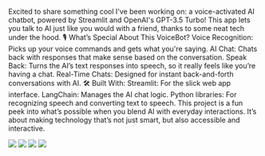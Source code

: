 Excited to share something cool I've been working on: a voice-activated AI chatbot, powered by Streamlit and OpenAI's GPT-3.5 Turbo! This app lets you talk to AI just like you would with a friend, thanks to some neat tech under the hood.
🎙️ What’s Special About This VoiceBot?
Voice Recognition: Picks up your voice commands and gets what you're saying.
AI Chat: Chats back with responses that make sense based on the conversation.
Speak Back: Turns the AI’s text responses into speech, so it really feels like you’re having a chat.
Real-Time Chats: Designed for instant back-and-forth conversations with AI.
🛠️ Built With:
Streamlit: For the slick web app interface.
LangChain: Manages the AI chat logic.
Python libraries: For recognizing speech and converting text to speech.
This project is a fun peek into what’s possible when you blend AI with everyday interactions. It’s about making technology that’s not just smart, but also accessible and interactive.



![](Screenshot-1.jpg)
![](Screenshot-2.jpg)
![](Screenshot-3.jpg)
![](Screenshot-4.jpg)
